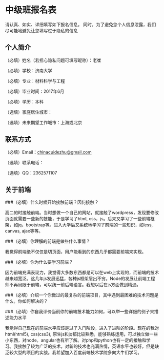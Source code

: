 # 中级班报名表

请认真、如实、详细填写如下报名信息。
同时，为了避免您个人信息泄露，我们尽可能地避免让您填写过于隐私的信息

## 个人简介

（必填）姓名（若担心隐私问题可填写昵称）：老崔

（必填）学校：济南大学

（必填）专业：材料科学与工程

（必填）毕业时间：2017年6月

（必填）学历：本科

（选填）家庭居住城市：

（选填）未来期望工作城市：上海或北京

## 联系方式

（必填）Email：chinacuidezhu@gmail.com

（选填）联系电话：

（选填）QQ：2362571107

## 关于前端

###（必填）什么时候开始接触前端？因何接触？

高二的时接触前端。当时想做一个自己的网站，就接触了wordpress，发现要修改页面就需要一些新的技能，于是学习了html, css，js。后来又学习了一些前端框架，如jq，bootstrap等。进入大学后又系统地学习了前端的一些知识，如less, canvas, ajax等等。

###（必填）你理解的前端是做些什么事情？

我觉得前端绝不仅仅是切页面，用户能看到的东西几乎都需要前端来实现。

###（必填）你为什么要学习前端？

因为前端充满表现力，我觉得大多数东西都是可以在web上实现的，而前端的技术越来越宽泛。这几年js发展迅猛，各种js框架层出不穷。Node的发展让前端工程师不再局限于前端，可以统一前后端语言。我想以后在js方面做到精通。

###（必填）介绍一个你做过的最复杂的前端项目，其中遇到最困难的技术问题是什么，你如何解决的？



###（必填）你自我评价当前你的前端技术能力如何，可以举一些详细的例子来描述能力水平

我觉得自己现在的前端水平应该是过了入门阶段，进入了进阶的阶段。现在的我对html(html5), css(css3), 原生js和jq都比较熟悉，能够熟练运用，可以独立做一些小东西，对node，angular也有所了解。对php和python也有一定的接触和学习。我接触了较为广泛的技术，对新的技术也充满热情，英语水平也较好。但是缺乏较大型的项目的实战。我希望加入百度前端技术学院多向大牛们学习。
